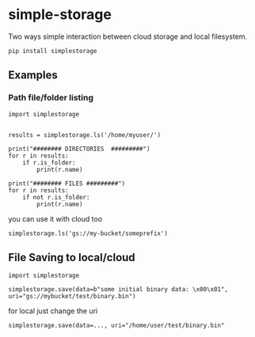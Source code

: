 # simple-storage
Two ways simple interaction between cloud storage and local filesystem.

    pip install simplestorage

## Examples

### Path file/folder listing
    import simplestorage


    results = simplestorage.ls('/home/myuser/')

    print("######## DIRECTORIES  #########")
    for r in results:
        if r.is_folder:
            print(r.name)

    print("######## FILES #########")
    for r in results:
        if not r.is_folder:
            print(r.name)

you can use it with cloud too

    simplestorage.ls('gs://my-bucket/someprefix')

## File Saving to local/cloud
    import simplestorage

    simplestorage.save(data=b"some initial binary data: \x00\x01", uri="gs://mybucket/test/binary.bin")

for local just change the uri

    simplestorage.save(data=..., uri="/home/user/test/binary.bin"